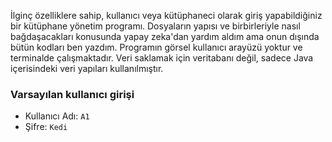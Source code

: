 İlginç özelliklere sahip, kullanıcı veya kütüphaneci olarak giriş yapabildiğiniz bir kütüphane yönetim programı. Dosyaların yapısı ve birbirleriyle nasıl bağdaşacakları konusunda yapay zeka'dan yardım aldım ama onun dışında bütün kodları ben yazdım. Programın görsel kullanıcı arayüzü yoktur ve terminalde çalışmaktadır. Veri saklamak için veritabanı değil, sadece Java içerisindeki veri yapıları kullanılmıştır.

### Varsayılan kullanıcı girişi
- Kullanıcı Adı: `A1`
- Şifre: `Kedi`
